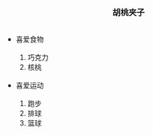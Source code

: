<!DOCTYPE html>
<html lang="en">
<head>
 <meta charset="UTF-8">
 <title>我的网站</title>
 </head>
<body>
 <h3 align="center">胡桃夹子</h3>
 <ul type="square">
  <li>喜爱食物
    <ol>
   <li>巧克力
    <li>核桃 
  </ol>
   <li>喜爱运动
   <ol>
    <li>跑步
    <li>排球
     <li>篮球
   </ol>
 </ul>
 </body>
 </html>
